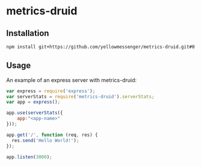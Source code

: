 # metrics-druid

## Installation

``` bash
npm install git+https://github.com/yellowmessenger/metrics-druid.git#0.1.4 --save
```

## Usage

An example of an express server with metrics-druid:

``` js
var express = require('express');
var serverStats = require('metrics-druid').serverStats;
var app = express();

app.use(serverStats({
    app:"<app-name>"
}));

app.get('/', function (req, res) {
  res.send('Hello World!');
});

app.listen(3000);
```


